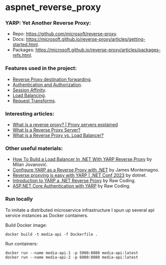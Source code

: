 # aspnet_reverse_proxy

### YARP: Yet Another Reverse Proxy:

- Repo: https://github.com/microsoft/reverse-proxy.
- Docs: https://microsoft.github.io/reverse-proxy/articles/getting-started.html.
- Packages: https://microsoft.github.io/reverse-proxy/articles/packages-refs.html.

### Features used in the project:

- [Reverse Proxy destination forwarding](https://microsoft.github.io/reverse-proxy/articles/config-files.html).
- [Authentication and Authorization](https://microsoft.github.io/reverse-proxy/articles/authn-authz.html).
- [Session Affinity](https://microsoft.github.io/reverse-proxy/articles/session-affinity.html).
- [Load Balancing](https://microsoft.github.io/reverse-proxy/articles/load-balancing.html).
- [Request Transforms](https://microsoft.github.io/reverse-proxy/articles/transforms.html).

### Interesting articles:

- [What is a reverse proxy? | Proxy servers explained](https://www.cloudflare.com/learning/cdn/glossary/reverse-proxy/)
- [What Is a Reverse Proxy Server?](https://www.nginx.com/resources/glossary/reverse-proxy-server/)
- [What is a Reverse Proxy vs. Load Balancer?](https://www.nginx.com/resources/glossary/reverse-proxy-vs-load-balancer/)

### Other useful materials:

- [How To Build a Load Balancer In .NET With YARP Reverse Proxy](https://www.youtube.com/watch?v=0RaH9hhOF4g) by Milan Jovanović.
- [Configure YARP as a Reverse Proxy with .NET](https://www.youtube.com/watch?v=-SiYAYp5AOI&t=1s) by James Montemagno.
- [Reverse proxying is easy with YARP | .NET Conf 2023](https://www.youtube.com/watch?v=P8y8NAroVKk) by dotnet.
- [Introduction to YARP a .NET Reverse Proxy](https://www.youtube.com/watch?v=EfVVvEtfgpI) by Raw Coding.
- [ASP.NET Core Authentication with YARP](https://www.youtube.com/watch?v=9mFNTpugB6E) by Raw Coding.

### Run locally

To imitate a distributed microservice infrastructure I spun up several api service instances as Docker containers.

Build Docker image:

```shell
docker build -t media-api -f Dockerfile .
```

Run containers:

```shell
docker run --name media-api-1 -p 5000:8080 media-api:latest
docker run --name media-api-2 -p 6000:8080 media-api:latest
```
